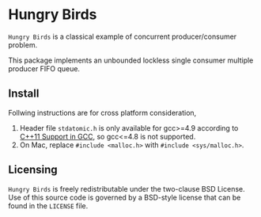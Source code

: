 Hungry Birds
============
`Hungry Birds` is a classical example of concurrent producer/consumer problem.

This package implements an unbounded lockless single consumer
multiple producer FIFO queue.


Install
---------
Follwing instructions are for cross platform consideration,

1. Header file `stdatomic.h` is only available for gcc>=4.9 according to [C++11 Support in GCC](https://gcc.gnu.org/projects/cxx-status.html#cxx11), so gcc<=4.8 is not supported.
2. On Mac, replace `#include <malloc.h>` with `#include <sys/malloc.h>`.

Licensing
---------
`Hungry Birds` is freely redistributable under the two-clause BSD License.
Use of this source code is governed by a BSD-style license that can be found
in the `LICENSE` file.
